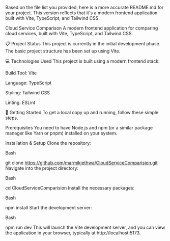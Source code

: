 Based on the file list you provided, here is a more accurate README.md for your project. This version reflects that it's a modern frontend application built with Vite, TypeScript, and Tailwind CSS.

Cloud Service Comparison
A modern frontend application for comparing cloud services, built with Vite, TypeScript, and Tailwind CSS.

📋 Project Status
This project is currently in the initial development phase. The basic project structure has been set up using Vite.

💻 Technologies Used
This project is built using a modern frontend stack:

Build Tool: Vite

Language: TypeScript

Styling: Tailwind CSS

Linting: ESLint

🚀 Getting Started
To get a local copy up and running, follow these simple steps.

Prerequisites
You need to have Node.js and npm (or a similar package manager like Yarn or pnpm) installed on your system.

Installation & Setup
Clone the repository:

Bash

git clone https://github.com/marmikjethwa/CloudServiceComparision.git
Navigate into the project directory:

Bash

cd CloudServiceComparision
Install the necessary packages:

Bash

npm install
Start the development server:

Bash

npm run dev
This will launch the Vite development server, and you can view the application in your browser, typically at http://localhost:5173.
